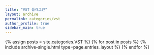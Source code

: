 ```yaml
---
title: "VST 플러그인"
layout: archive
permalink: categories/vst
author_profile: true
sidebar_main: true
---
```



{% assign posts = site.categories.VST %}
{% for post in posts %} {% include archive-single.html type=page.entries_layout %} {% endfor %}
